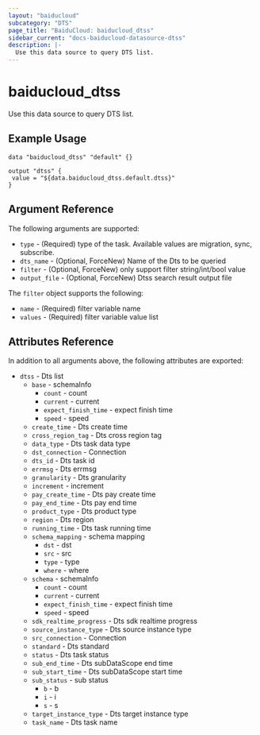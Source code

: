 ```yaml
---
layout: "baiducloud"
subcategory: "DTS"
page_title: "BaiduCloud: baiducloud_dtss"
sidebar_current: "docs-baiducloud-datasource-dtss"
description: |-
  Use this data source to query DTS list.
---
```


# baiducloud_dtss

Use this data source to query DTS list.

## Example Usage

```hcl
data "baiducloud_dtss" "default" {}

output "dtss" {
 value = "${data.baiducloud_dtss.default.dtss}"
}
```

## Argument Reference

The following arguments are supported:

* `type` - (Required) type of the task. Available values are migration, sync, subscribe.
* `dts_name` - (Optional, ForceNew) Name of the Dts to be queried
* `filter` - (Optional, ForceNew) only support filter string/int/bool value
* `output_file` - (Optional, ForceNew) Dtss search result output file

The `filter` object supports the following:

* `name` - (Required) filter variable name
* `values` - (Required) filter variable value list

## Attributes Reference

In addition to all arguments above, the following attributes are exported:

* `dtss` - Dts list
  * `base` - schemaInfo
    * `count` - count
    * `current` - current
    * `expect_finish_time` - expect finish time
    * `speed` - speed
  * `create_time` - Dts create time
  * `cross_region_tag` - Dts cross region tag
  * `data_type` - Dts task data type
  * `dst_connection` - Connection
  * `dts_id` - Dts task id
  * `errmsg` - Dts errmsg
  * `granularity` - Dts granularity
  * `increment` - increment
  * `pay_create_time` - Dts pay create time
  * `pay_end_time` - Dts pay end time
  * `product_type` - Dts product type
  * `region` - Dts region
  * `running_time` - Dts task running time
  * `schema_mapping` - schema mapping
    * `dst` - dst
    * `src` - src
    * `type` - type
    * `where` - where
  * `schema` - schemaInfo
    * `count` - count
    * `current` - current
    * `expect_finish_time` - expect finish time
    * `speed` - speed
  * `sdk_realtime_progress` - Dts sdk realtime progress
  * `source_instance_type` - Dts source instance type
  * `src_connection` - Connection
  * `standard` - Dts standard
  * `status` - Dts task status
  * `sub_end_time` - Dts subDataScope end time
  * `sub_start_time` - Dts subDataScope start time
  * `sub_status` - sub status
    * `b` - b
    * `i` - i
    * `s` - s
  * `target_instance_type` - Dts target instance type
  * `task_name` - Dts task name


